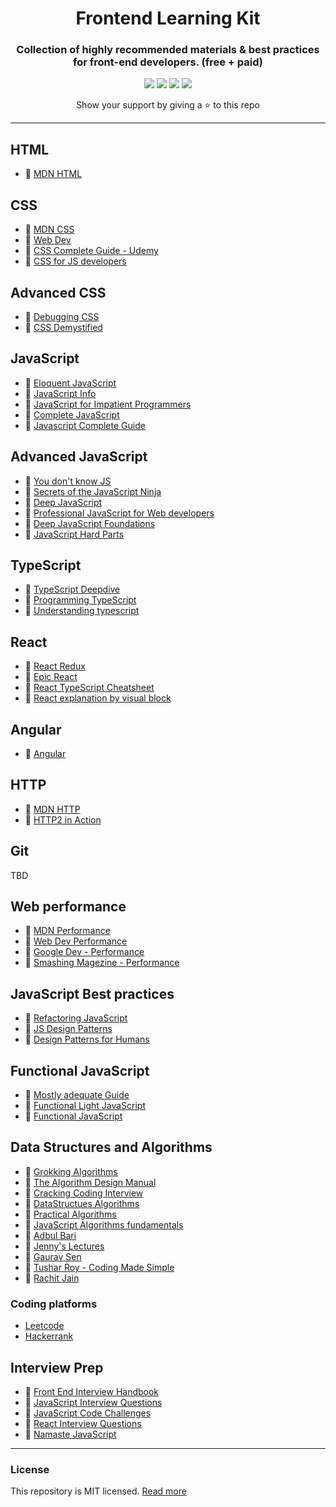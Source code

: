 <h1 align="center">Frontend Learning Kit</h1>

<h3 align="center">Collection of highly recommended materials & best practices for front-end developers. (free + paid)</h3>

<div align="center">
    <p>
	    <a name="stars"><img src="https://img.shields.io/github/stars/sadanandpai/frontend-learning-kit?style=for-the-badge"></a>
	    <a name="forks"><img src="https://img.shields.io/github/forks/sadanandpai/frontend-learning-kit?logoColor=green&style=for-the-badge"></a>
	    <a name="contributions"><img src="https://img.shields.io/github/contributors/sadanandpai/frontend-learning-kit?logoColor=green&style=for-the-badge"></a>
	    <a name="license"><img src="https://img.shields.io/github/license/sadanandpai/frontend-learning-kit?style=for-the-badge"></a>
    </p>
    Show your support by giving a ⭐ to this repo
</div>

---

## HTML

- 📗 [MDN HTML](https://developer.mozilla.org/en-US/docs/Web/HTML)

## CSS

- 📗 [MDN CSS](https://developer.mozilla.org/en-US/docs/Web/CSS)
- 📗 [Web Dev](https://web.dev/learn/css/)
- 🎥 [CSS Complete Guide - Udemy](https://www.udemy.com/course/css-the-complete-guide-incl-flexbox-grid-sass/)
- 📘 [CSS for JS developers](https://css-for-js.dev/)

## Advanced CSS

- 📘 [Debugging CSS](https://debuggingcss.com/)
- 🎥 [CSS Demystified](https://cssdemystified.com/)

## JavaScript

- 📗 [Eloquent JavaScript](https://eloquentjavascript.net/)
- 📗 [JavaScript Info](https://javascript.info/)
- 📘 [JavaScript for Impatient Programmers](https://exploringjs.com/impatient-js/toc.html)
- 🎥 [Complete JavaScript](https://www.udemy.com/course/the-complete-javascript-course/)
- 🎥 [Javascript Complete Guide](https://www.udemy.com/course/javascript-the-complete-guide-2020-beginner-advanced/)

## Advanced JavaScript

- 📗 [You don't know JS](https://github.com/getify/You-Dont-Know-JS)
- 📗 [Secrets of the JavaScript Ninja](https://www.manning.com/books/secrets-of-the-javascript-ninja-second-edition)
- 📘 [Deep JavaScript](https://exploringjs.com/deep-js/toc.html)
- 📘 [Professional JavaScript for Web developers](https://www.oreilly.com/library/view/professional-javascript-for/9781119366447/)
- 🎥 [Deep JavaScript Foundations](https://frontendmasters.com/courses/deep-javascript-v3/)
- 🎥 [JavaScript Hard Parts](https://frontendmasters.com/courses/javascript-hard-parts-v2/)

## TypeScript

- 📗 [TypeScript Deepdive](https://basarat.gitbook.io/typescript/)
- 📘 [Programming TypeScript](https://www.oreilly.com/library/view/programming-typescript/9781492037644/)
- 🎥 [Understanding typescript](https://www.udemy.com/course/understanding-typescript/)

## React

- 🎥 [React Redux](https://www.udemy.com/course/react-redux/)
- 🎥 [Epic React](https://epicreact.dev/)
- 📁 [React TypeScript Cheatsheet](https://github.com/typescript-cheatsheets/react)
- 📁 [React explanation by visual block](https://github.com/Bogdan-Lyashenko/Under-the-hood-ReactJS)

## Angular

- 🎥 [Angular](https://www.udemy.com/course/the-complete-guide-to-angular-2/)

## HTTP

- 📗 [MDN HTTP](https://developer.mozilla.org/en-US/docs/Web/HTTP)
- 📘 [HTTP2 in Action](https://livebook.manning.com/book/http2-in-action/about-this-book/)

## Git

TBD

## Web performance

- 📗 [MDN Performance](https://developer.mozilla.org/en-US/docs/Learn/Performance)
- 📗 [Web Dev Performance](https://web.dev/learn/#performance)
- 📗 [Google Dev - Performance](https://developers.google.com/web/fundamentals/performance/get-started)
- 📗 [Smashing Magezine - Performance](https://www.smashingmagazine.com/guides/performance/)

## JavaScript Best practices

- 📘 [Refactoring JavaScript](https://refactoringjs.com/files/refactoring-javascript.pdf)
- 📗 [JS Design Patterns](https://addyosmani.com/resources/essentialjsdesignpatterns/book/)
- 📁 [Design Patterns for Humans](https://github.com/kamranahmedse/design-patterns-for-humans)

## Functional JavaScript

- 📗 [Mostly adequate Guide](https://mostly-adequate.gitbook.io/mostly-adequate-guide/)
- 📗 [Functional Light JavaScript](https://aguru.gitbooks.io/functional-light-javascript/content/)
- 🎥 [Functional JavaScript](https://frontendmasters.com/courses/functional-javascript-v3/)

## Data Structures and Algorithms

- 📘 [Grokking Algorithms](https://www.manning.com/books/grokking-algorithms)
- 📘 [The Algorithm Design Manual](https://www.amazon.com/gp/product/3030542556/)
- 📘 [Cracking Coding Interview](https://www.amazon.com/Cracking-Coding-Interview-Programming-Questions/dp/0984782850)
- 🎥 [DataStructues Algorithms](https://frontendmasters.com/courses/data-structures-algorithms/)
- 🎥 [Practical Algorithms](https://frontendmasters.com/courses/practical-algorithms/)
- 🎥 [JavaScript Algorithms fundamentals](https://pro.academind.com/p/javascript-algorithms-the-fundamentals)
- 🎥 [Adbul Bari](https://www.youtube.com/watch?v=0IAPZzGSbME&list=PLDN4rrl48XKpZkf03iYFl-O29szjTrs_O)
- 🎥 [Jenny's Lectures](https://www.youtube.com/watch?v=AT14lCXuMKI&list=PLdo5W4Nhv31bbKJzrsKfMpo_grxuLl8LU)
- 🎥 [Gaurav Sen](https://www.youtube.com/channel/UCRPMAqdtSgd0Ipeef7iFsKw)
- 🎥 [Tushar Roy - Coding Made Simple](https://www.youtube.com/channel/UCZLJf_R2sWyUtXSKiKlyvAw)
- 🎥 [Rachit Jain](https://www.youtube.com/channel/UC9fDC_eBh9e_bogw87DbGKQ)

### Coding platforms

- [Leetcode](https://leetcode.com/)
- [Hackerrank](https://www.hackerrank.com/)

## Interview Prep

- 📁 [Front End Interview Handbook](https://github.com/yangshun/front-end-interview-handbook)
- 📁 [JavaScript Interview Questions](https://github.com/sudheerj/javascript-interview-questions)
- 📁 [JavaScript Code Challenges](https://github.com/sadanandpai/javascript-code-challenges)
- 📁 [React Interview Questions](https://github.com/sudheerj/reactjs-interview-questions)
- 🎥 [Namaste JavaScript](https://www.youtube.com/watch?v=pN6jk0uUrD8&list=PLlasXeu85E9cQ32gLCvAvr9vNaUccPVNP)

---

### License

This repository is MIT licensed. [Read more](./LICENSE)
